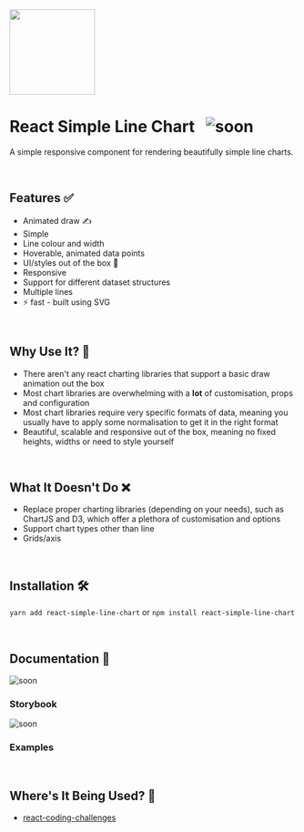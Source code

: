 <img src="https://puu.sh/Htv84/044d0a21da.jpg" width=150 />

# React Simple Line Chart &nbsp; ![soon](https://badgen.net/badge/status/coming%20soon/green?icon=)

A simple responsive component for rendering beautifully simple line charts.

&nbsp;
## Features ✅
- Animated draw ✍️
- Simple
- Line colour and width
- Hoverable, animated data points
- UI/styles out of the box 🎨
- Responsive
- Support for different dataset structures
- Multiple lines
- ⚡️ fast - built using SVG

&nbsp;
## Why Use It? 🚀
- There aren't any react charting libraries that support a basic draw animation out the box
- Most chart libraries are overwhelming with a **lot** of customisation, props and configuration
- Most chart libraries require very specific formats of data, meaning you usually have to apply some normalisation to get it in the right format
- Beautiful, scalable and responsive out of the box, meaning no fixed heights, widths or need to style yourself

&nbsp;
## What It Doesn't Do ❌
- Replace proper charting libraries (depending on your needs), such as ChartJS and D3, which offer a plethora of customisation and options
- Support chart types other than line
- Grids/axis

&nbsp;
## Installation 🛠
`yarn add react-simple-line-chart` or `npm install react-simple-line-chart`

&nbsp;
## Documentation 📄
![soon](https://badgen.net/badge/status/coming%20soon/green?icon=)

### Storybook
![soon](https://badgen.net/badge/status/coming%20soon/green?icon=)

### Examples

&nbsp;
## Where's It Being Used? 📖
- [react-coding-challenges](https://github.com/alexgurr/react-coding-challenges)
